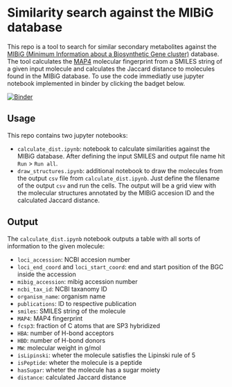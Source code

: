# Similarity search against the MIBiG database

This repo is a tool to search for similar secondary metabolites against the [MIBiG (Minimum Information about a Biosynthetic Gene cluster)](https://mibig.secondarymetabolites.org/) database. The tool calculates the [MAP4](https://github.com/reymond-group/map4) molecular fingerprint from a SMILES string of a given input molecule and calculates the Jaccard distance to molecules found in the MIBiG database.
To use the code immediatly use jupyter notebook implemented in binder by clicking the badget below.

[![Binder](https://mybinder.org/badge_logo.svg)](https://mybinder.org/v2/gh/phillipschl/MIBiG_similarity_search.git/HEAD)

## Usage

This repo contains two jupyter notebooks:
  - `calculate_dist.ipynb`: notebook to calculate similarities against the MIBiG database. After defining the input SMILES and output file name hit `Run` > `Run all`. 
  - `draw_structures.ipynb`: additional notebook to draw the molecules from the output `csv` file from `calculate_dist.ipynb`. Just define the filename of the output `csv` and run the cells. The output will be a grid view with the molecular structures annotated by the MIBiG accesion ID and the calculated Jaccard distance.

## Output ## 

The `calculate_dist.ipynb` notebook outputs a table with all sorts of information to the given molecule:

  - `loci_accession`: NCBI accesion number
  - `loci_end_coord` and `loci_start_coord`: end and start position of the BGC inside the accession
  - `mibig_accession`: mibig accession number
  - `ncbi_tax_id`: NCBI taxanomy ID
  - `organism_name`: organism name
  - `publications`: ID to respective publication
  - `smiles`: SMILES string of the molecule
  - `MAP4`: MAP4 fingerprint
  - `fcsp3`: fraction of C atoms that are SP3 hybridized
  - `HBA`: number of H-bond acceptors
  - `HBD`: number of H-bond donors
  - `MW`: molecular weight in g/mol
  - `isLipinski`: wheter the molecule satisfies the Lipinski rule of 5
  - `isPeptide`: wheter the molecule is a peptide
  - `hasSugar`: wheter the molecule has a sugar moiety
  - `distance`: calculated Jaccard distance
